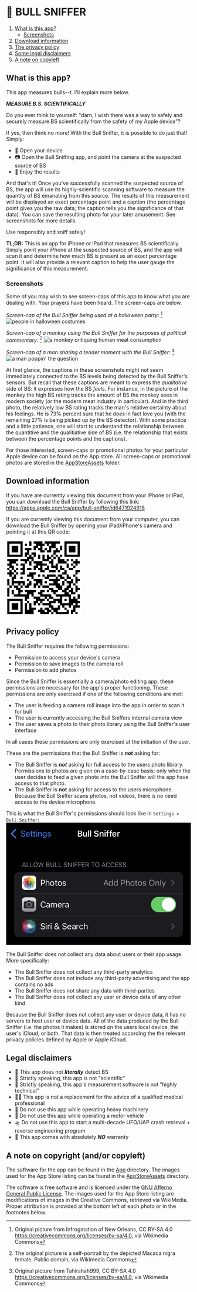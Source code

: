 # 💩 BULL SNIFFER

1. [What is this app?](#what)
   * [Screenshots](#screenshots)
3. [Download information](#download)
4. [The privacy policy](#privacy)
5. [Some legal disclaimers](#privacy)
6. [A note on copyleft](#copyleft)

## <a name="what">What is this app?</a>
This app measures bulls--t. I'll explain more below.

***MEASURE B.S. SCIENTIFICALLY***

Do you ever think to yourself: "darn, I wish there was a way to safely and securely measure BS scientifically from the safety of my Apple device"?

If yes, then think no more! With the Bull Sniffer, it is possible to do just that! Simply:
* 📲 Open your device
* 📷 Open the Bull Sniffing app, and point the camera at the suspected source of BS
* 🔬 Enjoy the results

And that's it! Once you've successfully scanned the suspected source of BS, the app will use its highly-scientific scanning software to measure the quantity of BS emanating from this source. The results of this measurement will be displayed an exact percentage point and a caption (the percentage point gives you the raw data; the caption tells you the significance of that data). You can save the resulting photo for your later amusement. See screenshots for more details.

Use responsibly and sniff safely!

**TL;DR:** This is an app for iPhone or iPad that measures BS scientifically. Simply point your iPhone at the suspected source of BS, and the app will scan it and determine how much BS is present as an exact percentage point. It will also provide a relevant caption to help the user gauge the significance of this measurement.

### <a name="screenshots">Screenshots</a>
Some of you may wish to see screen-caps of this app to know what you are dealing with. Your prayers have been heard. The screen-caps are below.

*Screen-cap of the Bull Sniffer being used at a halloween party:* [^1]
![people in halloween costumes](./AppStoreAssets/screencaps_for_README/01_woot_woot.png)

*Screen-cap of a monkey using the Bull Sniffer for the purposes of political commentary:* [^2]
![a monkey critiquing human meat consumption](./AppStoreAssets/screencaps_for_README/02_smiling_landscape.png)

*Screen-cap of a man sharing a tender moment with the Bull Sniffer:* [^3]
![a man poppin' the question](./AppStoreAssets/screencaps_for_README/03_love_landscape.png)

At first glance, the captions in these screenshots might not seem immediately connected to the BS levels being detected by the Bull Sniffer's sensors. But recall that these captions are meant to express the *qualitative* side of BS: it expresses how the BS *feels*. For instance, in the picture of the monkey the high BS rating tracks the amount of BS the monkey sees in modern society (or the modern meat industry in particular). And in the third photo, the relatively low BS rating tracks the man's relative certainty about his feelings. He is 73% percent sure that he *does* in fact love you (with the remaining 27% is being picked up by the BS detector). With some practice and a little patience, one will start to understand the relationship between the quantitive and the qualitiative side of BS (i.e. the relationship that exists between the percentage points and the captions).

For those interested, screen-caps or promotional photos for your particular Apple device can be found on the App store. All screen-caps or promotional photos are stored in the [AppStoreAssets](./AppStoreAssets/) folder.

## <a name="download">Download information</a>
If you have are currently viewing this document from your iPhone or iPad, you can download the Bull Sniffer by following this link: <https://apps.apple.com/ca/app/bull-sniffer/id6471924918>

If you are currently viewing this document from your computer, you can download the Bull Sniffer by opening your iPad/iPhone's camera and pointing it at this QR code:

![QR code](./AppStoreAssets/screencaps_for_README/qr_code.png)

## <a name="privacy">Privacy policy</a>

The Bull Sniffer requires the following permissions:
* Permission to access your device's camera
* Permission to save images to the camera roll
* Permission to add photos

Since the Bull Sniffer is essentially a camera/photo editing app, these permissions are necessary for the app's proper functioning. These permissions are only exercised if one of the following conditions are met:
* The user is feeding a camera roll image into the app in order to scan it for bull
* The user is currently accessing the Bull Sniffers internal camera view
* The user saves a photo to their photo library using the Bull Sniffer's user interface

In all cases these permissions are only exercised at the initiation of the user.

These are the permissions that the Bull Sniffer is ***not*** asking for:
* The Bull Sniffer is ***not*** asking for full access to the users photo library. Permissions to photos are given on a case-by-case basis; only when the user decides to feed a given photo into the Bull Sniffer will the app have access to that photo.
* The Bull Sniffer is **not** asking for access to the users microphone. Because the Bull Sniffer scans photos, not videos, there is no need access to the device microphone.

This is what the Bull Sniffer's permissions should look like in `Settings > Bull Sniffer`:
![screenshot of app permissions](./AppStoreAssets/screencaps_for_README/permissions.jpg)

The Bull Sniffer does not collect any data about users or their app usage. More specifically:
* The Bull Sniffer does not collect any third-party analytics
* The Bull Sniffer does not include any third-party advertising and the app contains no ads
* The Bull Sniffer does not share any data with third-parties
* The Bull Sniffer does not collect any user or device data of any other kind

Because the Bull Sniffer does not collect any user or device data, it has no servers to host user or device data. All of the data produced by the Bull Sniffer (i.e. the photos it makes) is stored on the users local device, the user's iCloud, or both. That data is then treated according the the relevant privacy policies defined by Apple or Apple iCloud.

## <a name="disclaimer">Legal disclaimers</a>
* 💩 This app does not ***literally*** detect BS
* 🧪 Strictly speaking, this app is not "scientific"
* 🧬 Strictly speaking, this app's measurement software is not "highly technical"
* 👩‍⚕️ This app is not a replacement for the advice of a qualified medical professional
* 🎰 Do not use this app while operating heavy machinery
* 🚗 Do not use this app while operating a motor vehicle
* 🛸 Do not use this app to start a multi-decade UFO/UAP crash retrieval + reverse engineering program
* 📜 This app comes with absolutely ***NO*** warranty

## <a name="copyleft">A note on copyright (and/or copyleft)</a>
The software for the app can be found in the [App](./App/) directory. The images used for the App Store listing can be found in the [AppStoreAssets](./AppStoreAssets/) directory.

The software is free software and is licensed under the [GNU Afferno General Public License](./LICENSE.txt). The images used for the App Store listing are modifications of images in the Creative Commons, retrieved via WikiMedia. Proper attribution is provided at the bottom left of each photo or in the footnotes below.

[^1]: Original picture from Infrogmation of New Orleans, CC BY-SA 4.0 <https://creativecommons.org/licenses/by-sa/4.0>, via Wikimedia Commons
[^2]: The original picture is a self-portrait by the depicted Macaca nigra female. Public domain, via Wikimedia Commons
[^3]: Original picture from Tahirshah999, CC BY-SA 4.0 <https://creativecommons.org/licenses/by-sa/4.0>, via Wikimedia Commons
